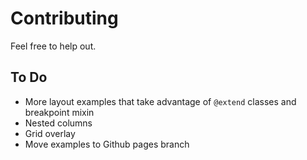 # Contributing

Feel free to help out.

## To Do

* More layout examples that take advantage of `@extend` classes and breakpoint mixin
* Nested columns
* Grid overlay
* Move examples to Github pages branch
